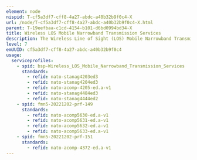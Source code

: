 ```yaml
---
element: node
nispid: T-cf5a3df7-cff8-4a27-abdc-a40b32b9f0c4-X
url: /node/T-cf5a3df7-cff8-4a27-abdc-a40b32b9f0c4-X.html
parent: T-19eefbaa-c1cd-4154-b101-d6bd0994bd34-X
title: Wireless LOS Mobile Narrowband Transmission Services
description: The Wireless Line of Sight (LOS) Mobile Narrowband Transmission Services support the wireless data of amongst two or more nodes, where one or more of the nodes are operating on the move, within Line of Sight (LOS) of each other, employing modulated Radio Frequency (RF) carriers in different frequency bands, and employing narrowband low capacity wireless terminals operating mainly in the VHF, UHF frequency bands and in the HF frequency band using direct or ground wave propagation. Examples of Wireless LOS Mobile Narrowband Transmission Services are Single Channel HF/VHF/UHF Radio Equipment, Slow Hop HF EPM Communications Systems, Tactical Data Exchange (Link11/Link 11B), and Future NATO Narrowband Waveform (NBWF), all with the consideration that adequate tracking antennas are employed and the transceivers are adapted for platform motion. Additional service types are Terrestrial Trunked Radio (TETRA), Militarized Cellular Networks, Digital Enhanced Cordless Telecommunications (DECT), and Narrowband HF/VHF Subnet Relay.
level: 7
emUUID: cf5a3df7-cff8-4a27-abdc-a40b32b9f0c4
usage:
  serviceprofiles:
    - spid: bsp-Wireless_LOS_Mobile_Narrowband_Transmission_Services
      standards:
        - refid: nato-stanag4203ed3
        - refid: nato-stanag4204ed3
        - refid: nato-acomp-4205-ed.a-v1
        - refid: nato-stanag4484ed3
        - refid: nato-stanag4444ed2
    - spid: fmn5-20221202-prf-149
      standards:
        - refid: nato-acomp5630-ed.a-v1
        - refid: nato-acomp5631-ed.a-v1
        - refid: nato-acomp5632-ed.a-v1
        - refid: nato-acomp5633-ed.a-v1
    - spid: fmn5-20221202-prf-151
      standards:
        - refid: nato-acomp-4372-ed.a-v1
---
```

